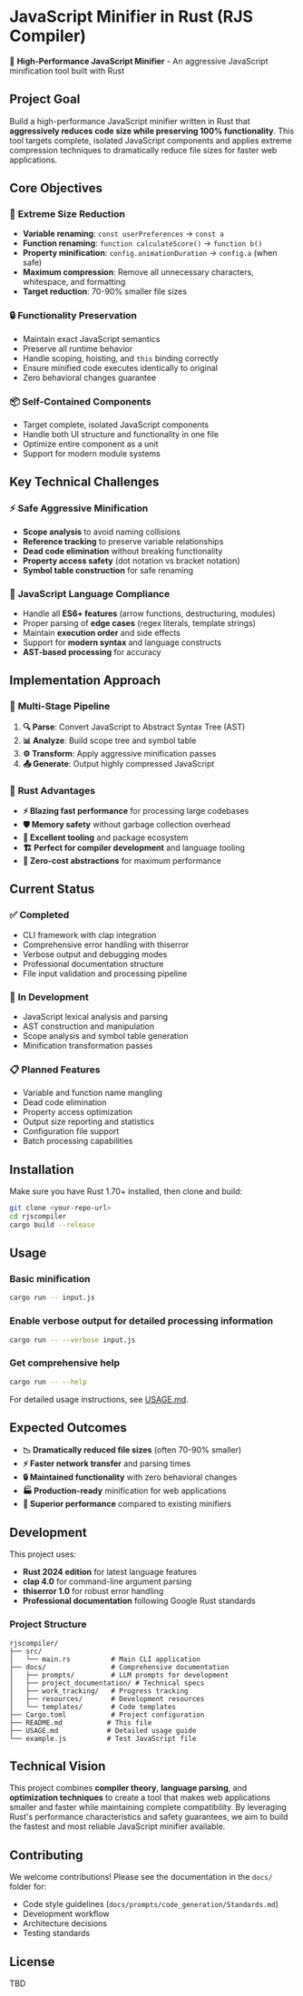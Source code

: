 # JavaScript Minifier in Rust (RJS Compiler)

🦀 **High-Performance JavaScript Minifier** - An aggressive JavaScript minification tool built with Rust

## Project Goal

Build a high-performance JavaScript minifier written in Rust that **aggressively reduces code size while preserving 100% functionality**. This tool targets complete, isolated JavaScript components and applies extreme compression techniques to dramatically reduce file sizes for faster web applications.

## Core Objectives

### 🎯 **Extreme Size Reduction**
- **Variable renaming**: `const userPreferences` → `const a`
- **Function renaming**: `function calculateScore()` → `function b()`
- **Property minification**: `config.animationDuration` → `config.a` (when safe)
- **Maximum compression**: Remove all unnecessary characters, whitespace, and formatting
- **Target reduction**: 70-90% smaller file sizes

### 🔒 **Functionality Preservation**
- Maintain exact JavaScript semantics
- Preserve all runtime behavior
- Handle scoping, hoisting, and `this` binding correctly
- Ensure minified code executes identically to original
- Zero behavioral changes guarantee

### 📦 **Self-Contained Components**
- Target complete, isolated JavaScript components
- Handle both UI structure and functionality in one file
- Optimize entire component as a unit
- Support for modern module systems

## Key Technical Challenges

### ⚡ **Safe Aggressive Minification**
- **Scope analysis** to avoid naming collisions
- **Reference tracking** to preserve variable relationships
- **Dead code elimination** without breaking functionality
- **Property access safety** (dot notation vs bracket notation)
- **Symbol table construction** for safe renaming

### 🚀 **JavaScript Language Compliance**
- Handle all **ES6+ features** (arrow functions, destructuring, modules)
- Proper parsing of **edge cases** (regex literals, template strings)
- Maintain **execution order** and side effects
- Support for **modern syntax** and language constructs
- **AST-based processing** for accuracy

## Implementation Approach

### 🔧 **Multi-Stage Pipeline**
1. **🔍 Parse**: Convert JavaScript to Abstract Syntax Tree (AST)
2. **📊 Analyze**: Build scope tree and symbol table
3. **⚙️ Transform**: Apply aggressive minification passes
4. **📤 Generate**: Output highly compressed JavaScript

### 🦀 **Rust Advantages**
- **⚡ Blazing fast performance** for processing large codebases
- **🛡️ Memory safety** without garbage collection overhead
- **🔧 Excellent tooling** and package ecosystem
- **🏗️ Perfect for compiler development** and language tooling
- **🚀 Zero-cost abstractions** for maximum performance

## Current Status

### ✅ **Completed**
- CLI framework with clap integration
- Comprehensive error handling with thiserror
- Verbose output and debugging modes
- Professional documentation structure
- File input validation and processing pipeline

### 🚧 **In Development**
- JavaScript lexical analysis and parsing
- AST construction and manipulation
- Scope analysis and symbol table generation
- Minification transformation passes

### 📋 **Planned Features**
- Variable and function name mangling
- Dead code elimination
- Property access optimization
- Output size reporting and statistics
- Configuration file support
- Batch processing capabilities

## Installation

Make sure you have Rust 1.70+ installed, then clone and build:

```bash
git clone <your-repo-url>
cd rjscompiler
cargo build --release
```

## Usage

### Basic minification
```bash
cargo run -- input.js
```

### Enable verbose output for detailed processing information
```bash
cargo run -- --verbose input.js
```

### Get comprehensive help
```bash
cargo run -- --help
```

For detailed usage instructions, see [USAGE.md](USAGE.md).

## Expected Outcomes

- **📉 Dramatically reduced file sizes** (often 70-90% smaller)
- **⚡ Faster network transfer** and parsing times
- **🔒 Maintained functionality** with zero behavioral changes
- **🏭 Production-ready** minification for web applications
- **🚀 Superior performance** compared to existing minifiers

## Development

This project uses:
- **Rust 2024 edition** for latest language features
- **clap 4.0** for command-line argument parsing
- **thiserror 1.0** for robust error handling
- **Professional documentation** following Google Rust standards

### Project Structure
```
rjscompiler/
├── src/
│   └── main.rs          # Main CLI application
├── docs/                # Comprehensive documentation
│   ├── prompts/         # LLM prompts for development
│   ├── project_documentation/ # Technical specs
│   ├── work_tracking/   # Progress tracking
│   ├── resources/       # Development resources
│   └── templates/       # Code templates
├── Cargo.toml           # Project configuration
├── README.md           # This file
├── USAGE.md            # Detailed usage guide
└── example.js          # Test JavaScript file
```

## Technical Vision

This project combines **compiler theory**, **language parsing**, and **optimization techniques** to create a tool that makes web applications smaller and faster while maintaining complete compatibility. By leveraging Rust's performance characteristics and safety guarantees, we aim to build the fastest and most reliable JavaScript minifier available.

## Contributing

We welcome contributions! Please see the documentation in the `docs/` folder for:
- Code style guidelines (`docs/prompts/code_generation/Standards.md`)
- Development workflow
- Architecture decisions
- Testing standards

## License

TBD
